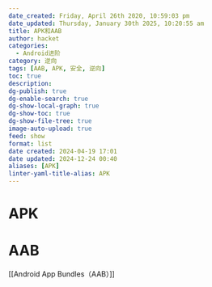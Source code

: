 ```yaml
---
date_created: Friday, April 26th 2020, 10:59:03 pm
date_updated: Thursday, January 30th 2025, 10:20:55 am
title: APK和AAB
author: hacket
categories:
  - Android进阶
category: 逆向
tags: [AAB, APK, 安全, 逆向]
toc: true
description: 
dg-publish: true
dg-enable-search: true
dg-show-local-graph: true
dg-show-toc: true
dg-show-file-tree: true
image-auto-upload: true
feed: show
format: list
date created: 2024-04-19 17:01
date updated: 2024-12-24 00:40
aliases: [APK]
linter-yaml-title-alias: APK
---
```


# APK

# AAB

[[Android App Bundles（AAB）]]
